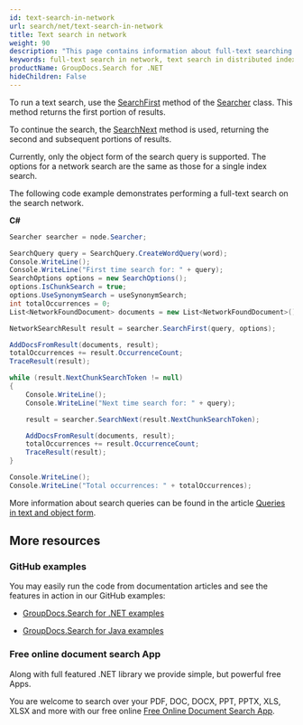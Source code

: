 ```yaml
---
id: text-search-in-network
url: search/net/text-search-in-network
title: Text search in network
weight: 90
description: "This page contains information about full-text searching in the search network."
keywords: full-text search in network, text search in distributed index
productName: GroupDocs.Search for .NET
hideChildren: False
---
```

To run a text search, use the [SearchFirst](https://reference.groupdocs.com/search/net/groupdocs.search.scaling/searcher/searchfirst/#searchfirst_1) method of the [Searcher](https://reference.groupdocs.com/search/net/groupdocs.search.scaling/searcher/) class. This method returns the first portion of results.

To continue the search, the [SearchNext](https://reference.groupdocs.com/search/net/groupdocs.search.scaling/searcher/searchnext/) method is used, returning the second and subsequent portions of results.

Currently, only the object form of the search query is supported. The options for a network search are the same as those for a single index search.

The following code example demonstrates performing a full-text search on the search network.

**C#**

```csharp
Searcher searcher = node.Searcher;

SearchQuery query = SearchQuery.CreateWordQuery(word);
Console.WriteLine();
Console.WriteLine("First time search for: " + query);
SearchOptions options = new SearchOptions();
options.IsChunkSearch = true;
options.UseSynonymSearch = useSynonymSearch;
int totalOccurrences = 0;
List<NetworkFoundDocument> documents = new List<NetworkFoundDocument>();

NetworkSearchResult result = searcher.SearchFirst(query, options);

AddDocsFromResult(documents, result);
totalOccurrences += result.OccurrenceCount;
TraceResult(result);

while (result.NextChunkSearchToken != null)
{
    Console.WriteLine();
    Console.WriteLine("Next time search for: " + query);

    result = searcher.SearchNext(result.NextChunkSearchToken);

    AddDocsFromResult(documents, result);
    totalOccurrences += result.OccurrenceCount;
    TraceResult(result);
}

Console.WriteLine();
Console.WriteLine("Total occurrences: " + totalOccurrences);
```

More information about search queries can be found in the article [Queries in text and object form](https://docs.groupdocs.com/search/net/queries-in-text-and-object-form/).

## More resources

### GitHub examples

You may easily run the code from documentation articles and see the features in action in our GitHub examples:

*   [GroupDocs.Search for .NET examples](https://github.com/groupdocs-search/GroupDocs.Search-for-.NET)

*   [GroupDocs.Search for Java examples](https://github.com/groupdocs-search/GroupDocs.Search-for-Java)


### Free online document search App

Along with full featured .NET library we provide simple, but powerful free Apps.

You are welcome to search over your PDF, DOC, DOCX, PPT, PPTX, XLS, XLSX and more with our free online [Free Online Document Search App](https://products.groupdocs.app/search).
